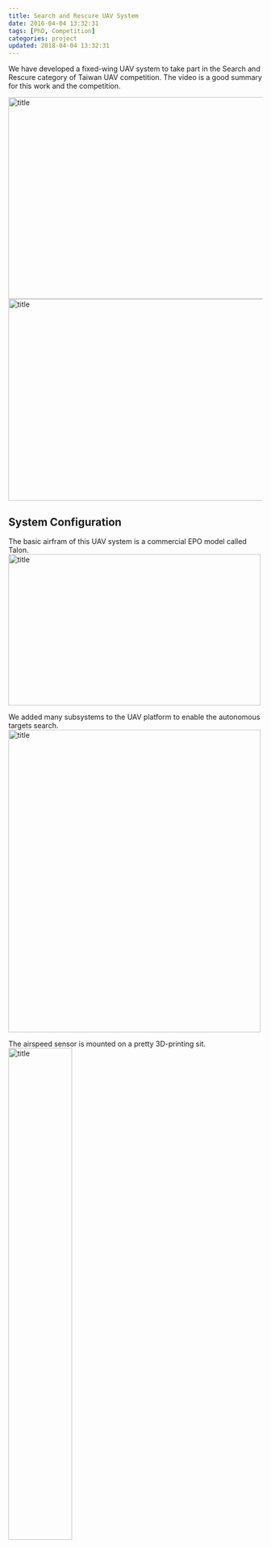 ```yaml
---
title: Search and Rescure UAV System
date: 2016-04-04 13:32:31
tags: [PhD, Competition]
categories: project
updated: 2018-04-04 13:32:31
---
```

We have developed a fixed-wing UAV system to take part in the Search and Rescure category of Taiwan UAV competition. The video is a good summary for this work and the competition.

<img src="/images/strike1.jpg" width = "600" height = "400" alt="title" align=center />

<img src="/images/strike2.jpg" width = "600" height = "400" alt="title" align=center />
<!-- more -->

## System Configuration

The basic airfram of this UAV system is a commercial EPO model called Talon.
<img src="/images/strike2.png" width = "500" height = "300" alt="title" align=center />

We added many subsystems to the UAV platform to enable the autonomous targets search.
<img src="/images/strike1.png" width = "500" height = "600" alt="title" align=center />

The airspeed sensor is mounted on a pretty 3D-printing sit.
<img src="/images/strike3.png" width = "50%" height = "50%" alt="title" align=center />

The Automatic Antana Tracker(AAT) is used to extent the communication range of the 433MHz temelemtry system.
<img src="/images/strike4.png" width = "50%" height = "50%" alt="title" align=center />


This figure shows the navigation turning results in Yuan Lung test site.
<img src="/images/strike6.png" width = "50%" height = "50%" alt="title" align=center />

We mounted two camaras on the UAV. The main camera is the GoPro with two-axis gimbal.
<img src="/images/strike7.png" width = "50%" height = "50%" alt="title" align=center />

This is the map we built for the flight site 

<img src="/images/strike9.png" width = "400" height = "600" alt="title" align=center />

## Video

<iframe width="560" height="315" src="https://www.youtube.com/embed/ZK2kLsNICog?list=PLExhUFMJ8R20t3anCNDYLnFilz3u3lc0S" frameborder="0" allowfullscreen></iframe>

## Publications

Sun, J.; Li, B.; Jiang, Y.; Wen, C.-Y.	A Camera-Based Target Detection and Positioning UAV System for Search and Rescue (SAR) Purposes. Sensors 2016, 16, 1778. <i class="fa fa-download"></i> [Download](http://www.mdpi.com/1424-8220/16/11/1778/pdf)
